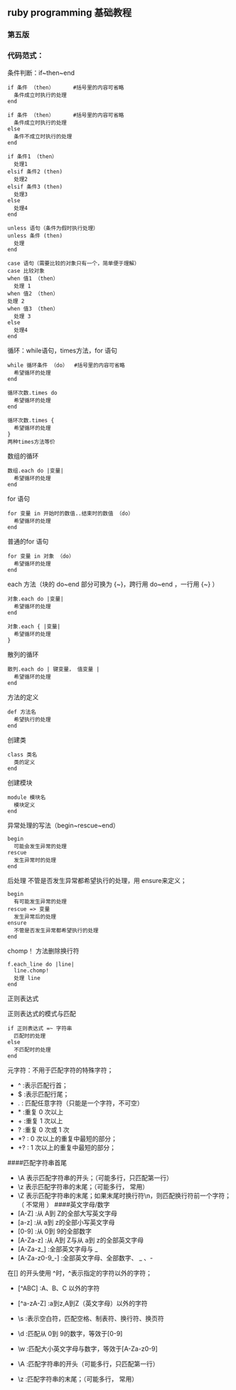 ## ruby programming 基础教程
### 第五版

### 代码范式：

条件判断：if~then~end
```
if 条件 （then）      #括号里的内容可省略
  条件成立时执行的处理
end
```
```
if 条件 （then）      #括号里的内容可省略
  条件成立时执行的处理
else
  条件不成立时执行的处理
end
```
```
if 条件1 （then）
  处理1
elsif 条件2 (then)
  处理2
elsif 条件3 (then)
  处理3
else
  处理4
end
```

```
unless 语句（条件为假时执行处理）
unless 条件 (then)
  处理
end
```

```
case 语句（需要比较的对象只有一个，简单便于理解）
case 比较对象
when 值1 （then）
  处理 1
when 值2 （then）
处理 2
when 值3 （then）
  处理 3
else
  处理4
end
```



循环：while语句，times方法，for 语句
```
while 循环条件 （do）  #括号里的内容可省略
  希望循环的处理
end
```
```
循环次数.times do
  希望循环的处理
end
```
```
循环次数.times {
  希望循环的处理
}
两种times方法等价
```
数组的循环
```
数组.each do |变量|
  希望循环的处理
end
```
for 语句
```
for 变量 in 开始时的数值..结束时的数值 （do）
  希望循环的处理
end
```
普通的for 语句
```
for 变量 in 对象 （do）
  希望循环的处理
end
```
each 方法（块的 do~end 部分可换为 {~}，跨行用 do~end ，一行用 {~} ）
```
对象.each do |变量|
  希望循环的处理
end
```
```
对象.each { |变量|
  希望循环的处理
}
```
散列的循环
```
散列.each do | 键变量， 值变量 |
  希望循环的处理
end
```

方法的定义
```
def 方法名
  希望执行的处理
end
```
创建类
```
class 类名
  类的定义
end
```
创建模块
```
module 模块名
  模块定义
end
```
异常处理的写法（begin~rescue~end）
```
begin
  可能会发生异常的处理
rescue
  发生异常时的处理
end
```

后处理
不管是否发生异常都希望执行的处理，用 ensure来定义；
```
begin
  有可能发生异常的处理
rescue => 变量
  发生异常后的处理
ensure
  不管是否发生异常都希望执行的处理
end
```

chomp！ 方法删除换行符
```
f.each_line do |line|
  line.chomp!
  处理 line
end
```


正则表达式

正则表达式的模式与匹配
```
if 正则表达式 =~ 字符串
  匹配时的处理
else
  不匹配时的处理
end
```

元字符：不用于匹配字符的特殊字符；
- ^               :表示匹配行首；
- $               :表示匹配行尾；
- .               : 匹配任意字符（只能是一个字符，不可空）
- \*               :重复 0 次以上
- \+               :重复 1 次以上
- ?               :重复 0 次或 1 次
- \*?              : 0 次以上的重复中最短的部分；
- +?              : 1 次以上的重复中最短的部分；

####匹配字符串首尾
- \A 表示匹配字符串的开头；（可能多行，只匹配第一行）
- \z 表示匹配字符串的末尾；（可能多行， 常用）
- \Z 表示匹配字符串的末尾；如果末尾时换行符\n，则匹配换行符前一个字符；（ 不常用 ）
####英文字母/数字
- [A-Z]           :从 A到 Z的全部大写英文字母
- [a-z]           :从 a到 z的全部小写英文字母
- [0-9]           :从 0到 9的全部数字
- [A-Za-z]        :从 A到 Z与从 a到 z的全部英文字母
- [A-Za-z_]       :全部英文字母与 _
- [A-Za-z0-9_-]   :全部英文字母、全部数字、 _ 、-

在[] 的开头使用 ^时，^表示指定的字符以外的字符；
- [^ABC]          :A、B、C 以外的字符
- [^a-zA-Z]       :a到z,A到Z（英文字母）以外的字符

- \s              :表示空白符，匹配空格、制表符、换行符、换页符
- \d              :匹配从 0到 9的数字，等效于[0-9]
- \w              :匹配大小英文字母与数字，等效于[A-Za-z0-9]
- \A              :匹配字符串的开头（可能多行，只匹配第一行）
- \z              :匹配字符串的末尾；（可能多行， 常用）
